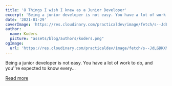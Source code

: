 ```yaml
---
title: '8 Things I wish I knew as a Junior Developer'
excerpt: 'Being a junior developer is not easy. You have a lot of work to do, and you''re expected to know every...'
date: '2021-01-29'
coverImage: 'https://res.cloudinary.com/practicaldev/image/fetch/s--JdLGDKXM--/c_imagga_scale,f_auto,fl_progressive,h_420,q_auto,w_1000/https://dev-to-uploads.s3.amazonaws.com/i/2lm7p8uecd2t6guca9v7.jpg'
author:
  name: Koders
  picture: "assets/blog/authors/koders.png"
ogImage:
  url: 'https://res.cloudinary.com/practicaldev/image/fetch/s--JdLGDKXM--/c_imagga_scale,f_auto,fl_progressive,h_420,q_auto,w_1000/https://dev-to-uploads.s3.amazonaws.com/i/2lm7p8uecd2t6guca9v7.jpg'
---
```


Being a junior developer is not easy. You have a lot of work to do, and you''re expected to know every...

[Read more](https://dev.to/simonholdorf/8-things-i-wish-i-knew-as-a-junior-developer-4g7d)

